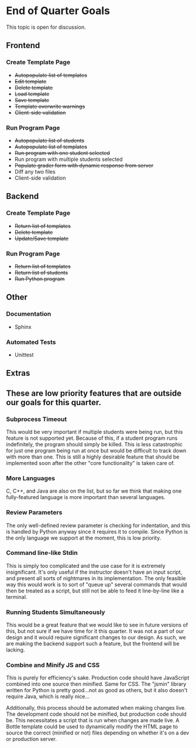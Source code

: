 <h1>End of Quarter Goals</h1>

<p>This topic is open for discussion.</p>

<h2>Frontend</h2>

<h3>Create Template Page</h3>

<ul>
    <li><del>Autopopulate list of templates</del></li>
    <li><del>Edit template</del></li>
    <li><del>Delete template</del></li>
    <li><del>Load template</del></li>
    <li><del>Save template</del></li>
    <li><del>Template overwrite warnings</del></li>
    <li><del>Client-side validation</del></li>
</ul>

<h3>Run Program Page</h3>

<ul>
    <li><del>Autopopulate list of students</del></li>
    <li><del>Autopopulate list of templates</del></li>
    <li><del>Run program with one student selected</del></li>
    <li>Run program with multiple students selected</li>
    <li><del>Populate grader form with dynamic response from server</del></li>
    <li>Diff any two files</li>
    <li>Client-side validation</li>
</ul>

<h2>Backend</h2>

<h3>Create Template Page</h3>

<ul>
    <li><del>Return list of templates</del></li>
    <li><del>Delete template</del></li>
    <li><del>Update/Save template</del></li>
</ul>

<h3>Run Program Page</h3>

<ul>
    <li><del>Return list of templates</del></li>
    <li><del>Return list of students</del></li>
    <li><del>Run Python program</del></li>
</ul>

<h2>Other</h2>

<h3>Documentation</h3>

<ul>
    <li>Sphinx</li>
</ul>

<h3>Automated Tests</h3>

<ul>
    <li>Unittest</li>
</ul>

<h2>Extras<h2>

<p>These are low priority features that are outside our goals for this quarter.</p>

<h3>Subprocess Timeout</h3>

<p>This would be very important if multiple students were being run, but this
feature is not supported yet. Because of this, if a student program runs indefinitely,
the program should simply be killed. This is less catastrophic for just one program
being run at once but would be difficult to track down with more than one.
This is still a highly desirable feature that should be implemented soon after
the other "core functionality" is taken care of.</p>

<h3>More Languages</h3>

<p>C, C++, and Java are also on the list, but so far we think that making one
fully-featured language is more important than several languages.</p>

<h3>Review Parameters</h3>

<p>The only well-defined review parameter is checking for indentation, and this
is handled by Python anyway since it requires it to compile. Since Python is
the only language we support at the moment, this is low priority.</p>

<h3>Command line-like Stdin</h3>

<p>This is simply too complicated and the use case for it is extremely insignificant.
It's only useful if the instructor doesn't have an input script, and present
all sorts of nightmares in its implementation. The only feasible way this would
work is to sort of "queue up" several commands that would then be treated as a
script, but still not be able to feed it line-by-line like a terminal.</p>

<h3>Running Students Simultaneously</h3>

<p>This would be a great feature that we would like to see in future versions
of this, but not sure if we have time for it this quarter. It was not a part of
our design and it would require significant changes to our design. As such, we
are making the backend support such a feature, but the frontend will be
lacking.</p>

<h3>Combine and Minify JS and CSS</h3>

<p>This is purely for efficiency's sake. Production code should have JavaScript
combined into one source then minified. Same for CSS. The "jsmin" library written
for Python is pretty good...not as good as others, but it also doesn't require Java, 
which is really nice...</p>

<p>Additionally, this process should be automated when making changes live. The 
development code should not be minified, but production code should be. This 
necessitates a script that is run when changes are made live. A Bottle template 
could be used to dynamically modify the HTML page to source the correct (minified or not) 
files depending on whether it's on a dev or production server.</p>
